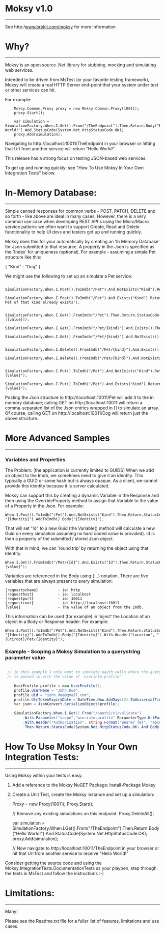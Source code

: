 # Moksy v1.0
----------
See http:/www.brekit.com/moksy for more information. 


# Why?
----
Moksy is an open source .Net library for stubbing, mocking and simulating web services. 

Intended to be driven from MsTest (or your favorite testing framework), Moksy will create a real HTTP Server end-point that your system under test or other services can hit. 

For example:

		Moksy.Common.Proxy proxy = new Moksy.Common.Proxy(10011);
		proxy.Start();

		var simulation = SimulationFactory.When.I.Get().From("/TheEndpoint").Then.Return.Body("Hello World!").And.StatusCode(System.Net.HttpStatusCode.OK);
		proxy.Add(simulation);

Navigating to http://localhost:10011/TheEndpoint in your browser or hitting that Url from another service will return "Hello World!". 

This release has a strong focus on testing JSON-based web services. 

To get up and running quickly: see "How To Use Moksy In Your Own Integration Tests" below. 



# In-Memory Database:
-------------------
Simple canned responses for common verbs - POST, PATCH, DELETE and so forth - like above are ideal in many cases. However, there is a very common use case when developing REST API's using the Micro/Macro service pattern: we often want to support Create, Read and Delete functionality to help UI devs and testers get up and running quickly. 

Moksy does this for your automatically by creating an 'In Memory Database' for Json submitted to that resource. A property in the Json is specified as the 'Index' for uniqueness (optional). For example - assuming a simple Pet structure like this:

{ "Kind" : "Dog" }

We might use the following to set up an simulate a Pet service:

		SimulationFactory.When.I.Post().ToImdb("/Pet").And.NotExists("Kind").Return.StatusCode(System.Net.HttpStatusCode.Created).And.AddToImdb();
		SimulationFactory.When.I.Post().ToImdb("/Pet").And.Exists("Kind").Return.StatusCode(System.Net.HttpStatusCode.BadRequest).And.Body("A Pet of that kind already exists");
		
		SimulationFactory.When.I.Get().FromImdb("/Pet").Then.Return.StatusCode(System.Net.HttpStatusCode.OK).With.Body("[{value}]);
		SimulationFactory.When.I.Get().FromImdb("/Pet/{kind}").And.Exists().Then.Return.StatusCode(System.Net.HttpStatusCode.OK);
		SimulationFactory.When.I.Get().FromImdb("/Pet/{kind}").And.NotExists().Then.Return.StatusCode(System.Net.HttpStatusCode.NotFound);

		SimulationFactory.When.I.Delete().FromImdb("/Pet/{kind}").And.Exists().Then.Return.StatusCode(System.Net.HttpStatusCode.NoContent).And.RemoveFromImdb();
		SimulationFactory.When.I.Delete().FromImdb("/Pet/{kind}").And.NotExists().Then.Return.StatusCode(System.Net.HttpStatusCode.NoContent);
		
		SimulationFactory.When.I.Put().ToImdb("/Pet").And.NotExists("Kind").Return.StatusCode(System.Net.HttpStatusCode.Created).And.AddToImdb().And.Return.Body("{value}");
		SimulationFactory.When.I.Put().ToImdb("/Pet").And.Exists("Kind").Return.StatusCode(System.Net.HttpStatusCode.OK).And.AddToImdb().And.Return.Body("{value}");		
		
Posting the Json structure to http://localhost:10011/Pet will add it to the in memory database; calling GET on http://localhost:10011 will return a comma-separated
list of the Json entries wrapped in [] to simulate an array. Of course, calling GET on http://localhost:10011/Dog will return just the above structure. 


# More Advanced Samples
------------------------------------------------

### Variables and Properties
The Problem: [the application is currently limited to GUIDS]
When we add an object to the Imdb, we sometimes need to give it an identity. This typically a GUID or some hash but is always opaque. As a client, we cannot provide this identity because it is server calculated. 

Moksy can support this by creating a dynamic Variable in the Response and then using the OverrideProperty method to assign that Variable to the value of a Property in the Json. 
For example:

	When.I.Post().ToImdb("/Pet").And.NotExists("Kind").Then.Return.StatusCode(System.Net.HttpStatusCode.Created).With.Variable("Identity").OverrideProperty("Id", "{Identity}").AddToImdb().Body("{Identity}");

That will set "Id" to a new Guid (the Variable() method will calculate a new Guid on every simulation assuming no hard coded value is provided). Id is then a property of the submitted / stored Json object.

With that in mind, we can 'round trip' by returning the object using that Identity:

	When.I.Get().FromImdb("/Pet/{Id}").And.Exists("Id").Then.Return.StatusCode(System.Net.HttpStatusCode.OK).And.Body("{value}");

Variables are referenced in the Body using {...} notation. There are five variables that are always present to every simulation:

	{requestscheme}			- ie: http
	{requesthost}			- ie: localhost
	{requestport}			- ie: 10011
	{requestroot}			- ie: http://localhost:10011
	{value}                 - The value of an object from the Imdb. 

This information can be used (for example) in 'inject' the Location of an object in a Body or Response header. For example:

	When.I.Post().ToImdb("/Pet").And.NotExists("Kind").Then.Return.StatusCode(System.Net.HttpStatusCode.Created).With.Variable("Identity").OverrideProperty("Id", "{Identity}").AddToImdb().Body("{Identity}").With.Header("Location", "{uriroot}/Pet/{Identity}");

### Example - Scoping a Moksy Simulation to a querystring parameter value
```C#

 // in this example I only want to simulate oauth calls where the querystring parameter 'scope'
 // is passed in with the value of 'userinfo.profile'
    
    UserProfile profile = new UserProfile();
    profile.UserName = "John Doe";
    profile.Uid = "john.doe@gmail.com";
    profile.UtcTokenExpiryDate = DateTime.Now.AddDays(2).ToUniversalTime();
    var json = JsonConvert.SerializeObject(profile);
    
    SimulationFactory.When.I.Get().From("/oauth2/v1/validate")
        .With.Parameter("scope","userinfo.profile" ParameterType.UrlParameter)
        .With.Header("Authorization", string.Format("Bearer {0}", "abcd12345"))
        .Then.Return.StatusCode(System.Net.HttpStatusCode.OK).And.Body(json).With.Header("Content-Type", "application/json");
```

# How To Use Moksy In Your Own Integration Tests:
-----------------------------------------------
Using Moksy within your tests is easy:

1. Add a reference to the Moksy NuGET Package: Install-Package Moksy

2. Create a Unit Test, create the Moksy instance and set up a simulation:

   Proxy = new Proxy(10011);
   Proxy.Start();

   // Remove any existing simulations on this endpoint.
   Proxy.DeleteAll();

   var simulation = SimulationFactory.When.I.Get().From("/TheEndpoint").Then.Return.Body("Hello World!").And.StatusCode(System.Net.HttpStatusCode.OK);
   proxy.Add(simulation);

   // Now navigate to http://localhost:10011/TheEndpoint in your browser or hit that Url from another service to receive "Hello World!"

Consider getting the source code and using the Moksy.IntegrationTests.DocumentationTests as your playpen; step through the tests in MsTest and follow the instructions :-) 


# Limitations:
------------
Many! 

Please see the Readme.txt file for a fuller list of features, limitations and use cases. 
